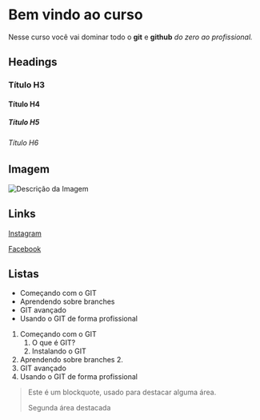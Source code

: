 # Bem vindo ao curso

Nesse curso você vai dominar todo o **git** e **github** _do zero ao profissional._

## Headings

### Título H3

#### Título H4

##### Título H5

###### Título H6

## Imagem

![Descrição da Imagem](https://logos-world.net/wp-content/uploads/2020/11/GitHub-Emblem.png)

## Links

[Instagram](https://www.instagram.com)

[Facebook](https://www.facebook.com)

## Listas

- Começando com o GIT
- Aprendendo sobre branches
- GIT avançado
- Usando o GIT de forma profissional

1. Começando com o GIT
   1. O que é GIT?
   2. Instalando o GIT
2. Aprendendo sobre branches 2.
3. GIT avançado
4. Usando o GIT de forma profissional

> Este é um blockquote, usado para destacar alguma área.
>
> Segunda área destacada
